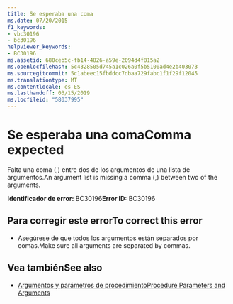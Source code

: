```yaml
---
title: Se esperaba una coma
ms.date: 07/20/2015
f1_keywords:
- vbc30196
- bc30196
helpviewer_keywords:
- BC30196
ms.assetid: 680ceb5c-fb14-4826-a59e-2094d4f815a2
ms.openlocfilehash: 5c4328505d745a1c026a0f5b5100ad4e2b403073
ms.sourcegitcommit: 5c1abeec15fbddcc7dbaa729fabc1f1f29f12045
ms.translationtype: MT
ms.contentlocale: es-ES
ms.lasthandoff: 03/15/2019
ms.locfileid: "58037995"
---
```

# <a name="comma-expected"></a><span data-ttu-id="d64fa-102">Se esperaba una coma</span><span class="sxs-lookup"><span data-stu-id="d64fa-102">Comma expected</span></span>
<span data-ttu-id="d64fa-103">Falta una coma (,) entre dos de los argumentos de una lista de argumentos.</span><span class="sxs-lookup"><span data-stu-id="d64fa-103">An argument list is missing a comma (,) between two of the arguments.</span></span>  
  
 <span data-ttu-id="d64fa-104">**Identificador de error:** BC30196</span><span class="sxs-lookup"><span data-stu-id="d64fa-104">**Error ID:** BC30196</span></span>  
  
## <a name="to-correct-this-error"></a><span data-ttu-id="d64fa-105">Para corregir este error</span><span class="sxs-lookup"><span data-stu-id="d64fa-105">To correct this error</span></span>  
  
-   <span data-ttu-id="d64fa-106">Asegúrese de que todos los argumentos están separados por comas.</span><span class="sxs-lookup"><span data-stu-id="d64fa-106">Make sure all arguments are separated by commas.</span></span>  
  
## <a name="see-also"></a><span data-ttu-id="d64fa-107">Vea también</span><span class="sxs-lookup"><span data-stu-id="d64fa-107">See also</span></span>

- [<span data-ttu-id="d64fa-108">Argumentos y parámetros de procedimiento</span><span class="sxs-lookup"><span data-stu-id="d64fa-108">Procedure Parameters and Arguments</span></span>](../../visual-basic/programming-guide/language-features/procedures/procedure-parameters-and-arguments.md)
